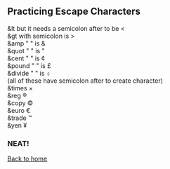 ## Practicing Escape Characters

&lt but it needs a semicolon after to be &lt;
<br>
&gt with semicolon is &gt;
<br>
&amp " " is &amp;
<br>
&quot " " is &quot;
<br>
&cent  " " is &cent;
<br>
&pound " " is &pound;
<br>
&divide " " is &divide;
<br>
(all of these have semicolon after to create character)
<br>
&times &times;
<br>
&reg &reg;
<br>
&copy &copy;
<br>
&euro &euro;
<br>
&trade &trade;
<br>
&yen &yen;
<br>
### NEAT!






[Back to home](README.md)